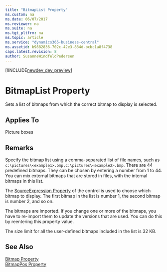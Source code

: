 ```yaml
---
title: "BitmapList Property"
ms.custom: na
ms.date: 06/07/2017
ms.reviewer: na
ms.suite: na
ms.tgt_pltfrm: na
ms.topic: article
ms.service: "dynamics365-business-central"
ms.assetid: b9882836-702c-42e3-834d-bcbc1a8f4738
caps.latest.revision: 8
author: SusanneWindfeldPedersen
---
```


[!INCLUDE[newdev_dev_preview](../includes/newdev_dev_preview.md)]

# BitmapList Property
Sets a list of bitmaps from which the correct bitmap to display is selected.  
  
## Applies To  
 Picture boxes  
  
## Remarks  
 Specify the bitmap list using a comma-separated list of file names, such as `c:\pictures\<example1>.bmp,c:\pictures\<example2>.bmp`. There are 44 predefined bitmaps. They can be chosen by entering a number from 1 to 44. You can mix external bitmaps that are stored in files, with the internal bitmaps in this list.  
  
 The [SourceExpression Property](devenv-sourceexpr-property.md) of the control is used to choose which bitmap to display. The first bitmap in the list is number 1, the second bitmap is number 2, and so on.  
  
 The bitmaps are imported. If you change one or more of the bitmaps, you have to re-import them to update the versions that are used. You can do this by reentering this property value.  
  
 The size limit for all the user-defined bitmaps included in the list is 32 KB.  
  
## See Also  
 [Bitmap Property](devenv-bitmap-property.md)   
 [BitmapPos Property](devenv-bitmappos-property.md)